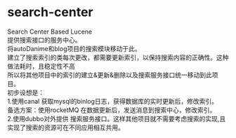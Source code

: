 # search-center
Search Center  Based Lucene<br>
提供搜索接口的服务中心。<br>
将autoDanime和blog项目的搜索模块移动于此。<br>
建立了搜索索引的类每次更改，都需要更新索引，以保持搜索内容的正确性。这种做法耗时，且稳定性不高<br>
所以将其他项目中的索引的建立&更新&删除以及搜索服务接口统一移动到此项目。<br>
初步设想是： <br>
1.使用canal 获取mysql的binlog日志，获得数据库的实时更新后，修改索引。<br>
  备选方案：使用rocketMQ 在数据更新后，发送消息到搜索中心，修改索引。<br>
2.使用dubbo对外提供 搜索服务接口。这样其他项目就不需要考虑搜索的实现,且实现了搜索的资源可在不同应用相互共用。<br>






